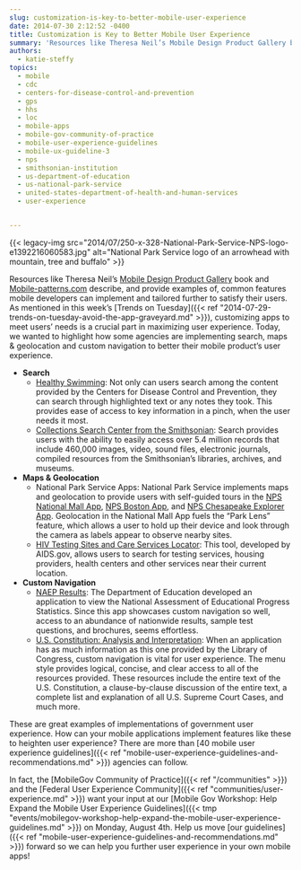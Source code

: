 ```yaml
---
slug: customization-is-key-to-better-mobile-user-experience
date: 2014-07-30 2:12:52 -0400
title: Customization is Key to Better Mobile User Experience
summary: 'Resources like Theresa Neil’s Mobile Design Product Gallery book and Mobile-patterns.com describe, and provide examples of, common features mobile developers can implement and tailored further to satisfy their users. As mentioned in this week’s Trends on Tuesday, customizing apps to meet'
authors:
  - katie-steffy
topics:
  - mobile
  - cdc
  - centers-for-disease-control-and-prevention
  - gps
  - hhs
  - loc
  - mobile-apps
  - mobile-gov-community-of-practice
  - mobile-user-experience-guidelines
  - mobile-ux-guideline-3
  - nps
  - smithsonian-institution
  - us-department-of-education
  - us-national-park-service
  - united-states-department-of-health-and-human-services
  - user-experience


---
```


{{< legacy-img src="2014/07/250-x-328-National-Park-Service-NPS-logo-e1392216060583.jpg" alt="National Park Service logo of an arrowhead with mountain, tree and buffalo" >}}

Resources like Theresa Neil’s [Mobile Design Product Gallery](http://mobiledesignpatterngallery.com/index.php) book and [Mobile-patterns.com](http://www.mobile-patterns.com) describe, and provide examples of, common features mobile developers can implement and tailored further to satisfy their users. As mentioned in this week’s [Trends on Tuesday]({{< ref "2014-07-29-trends-on-tuesday-avoid-the-app-graveyard.md" >}}), customizing apps to meet users’ needs is a crucial part in maximizing user experience. Today, we wanted to highlight how some agencies are implementing search, maps & geolocation and custom navigation to better their mobile product’s user experience.

  * **Search**
      * [Healthy Swimming](http://apps.usa.gov/healthy-swimming.shtml): Not only can users search among the content provided by the Centers for Disease Control and Prevention, they can search through highlighted text or any notes they took. This provides ease of access to key information in a pinch, when the user needs it most.
      * [Collections Search Center from the Smithsonian](http://apps.usa.gov/collections-search-center-mobile-from-the-smithsonian-institution.shtml): Search provides users with the ability to easily access over 5.4 million records that include 460,000 images, video, sound files, electronic journals, compiled resources from the Smithsonian’s libraries, archives, and museums.
  * **Maps & Geolocation**
      * National Park Service Apps: National Park Service implements maps and geolocation to provide users with self-guided tours in the [NPS National Mall App](http://apps.usa.gov/nps-national-mall.shtml), [NPS Boston App](http://apps.usa.gov/npsboston-app.shtml), and [NPS Chesapeake Explorer App](http://www.chesapeakeexplorerapp.com/). Geolocation in the National Mall App fuels the “Park Lens” feature, which allows a user to hold up their device and look through the camera as labels appear to observe nearby sites.
      * [HIV Testing Sites and Care Services Locator](http://apps.usa.gov/hiv-testing-sites-and-care-services-locator.shtml): This tool, developed by AIDS.gov, allows users to search for testing services, housing providers, health centers and other services near their current location.
  * **Custom Navigation**
      * [NAEP Results](http://apps.usa.gov/naep-results.shtml): The Department of Education developed an application to view the National Assessment of Educational Progress Statistics. Since this app showcases custom navigation so well, access to an abundance of nationwide results, sample test questions, and brochures, seems effortless.
      * [U.S. Constitution: Analysis and Interpretation](http://apps.usa.gov/us-constitution-analysis-interpretation.shtml): When an application has as much information as this one provided by the Library of Congress, custom navigation is vital for user experience. The menu style provides logical, concise, and clear access to all of the resources provided. These resources include the entire text of the U.S. Constitution, a clause-by-clause discussion of the entire text, a complete list and explanation of all U.S. Supreme Court Cases, and much more.

These are great examples of implementations of government user experience. How can your mobile applications implement features like these to heighten user experience? There are more than [40 mobile user experience guidelines]({{< ref "mobile-user-experience-guidelines-and-recommendations.md" >}}) agencies can follow.

In fact, the [MobileGov Community of Practice]({{< ref "/communities" >}}) and the [Federal User Experience Community]({{< ref "communities/user-experience.md" >}}) want your input at our [Mobile Gov Workshop: Help Expand the Mobile User Experience Guidelines]({{< tmp "events/mobilegov-workshop-help-expand-the-mobile-user-experience-guidelines.md" >}}) on Monday, August 4th. Help us move [our guidelines]({{< ref "mobile-user-experience-guidelines-and-recommendations.md" >}}) forward so we can help you further user experience in your own mobile apps!
